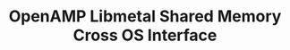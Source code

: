---
categories:
- bkk19
description: '> This session will describe the OpenAMP libmetal shared memory API.
  The talk will include the interface default backend implementation in Linux system'
future_image:
  featured: 'true'
  path: /assets/images/featured-images/bkk19/BKK19-111.png
session_attendee_num: '4'
session_id: BKK19-111
session_room: Session Room 3 (Lotus 10)
session_slot:
  end_time: '2019-04-01 15:25:00'
  start_time: '2019-04-01 15:00:00'
session_speakers:
- speaker_bio: '> OpenAMP, Linux kernel, Embedded system'
  speaker_company: ''
  speaker_image: /assets/images/speakers/bkk19/wendy-liang.jpg
  speaker_location: ''
  speaker_name: Wendy Liang
  speaker_position: Xilinx, Senior Staff Engineer
  speaker_username: jiaying.liang
session_track: IoT and Embedded
tag: session
tags:
- IoT and Embedded
title: OpenAMP Libmetal Shared Memory Cross OS Interface
---